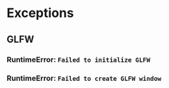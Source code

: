 # Exceptions

## GLFW

### RuntimeError: `Failed to initialize GLFW`

### RuntimeError: `Failed to create GLFW window`
